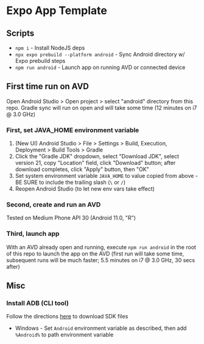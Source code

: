 # Expo App Template

## Scripts

-   `npm i` - Install NodeJS deps
-   `npx expo prebuild --platform android` - Sync Android directory w/ Expo prebuild steps
-   `npm run android` - Launch app on running AVD or connected device

## First time run on AVD

Open Android Studio > Open project > select "android" directory from this repo. Gradle sync will run on open and will take some time (12 minutes on i7 @ 3.0 GHz)

### First, set JAVA_HOME environment variable

1. (New UI) Android Studio > File > Settings > Build, Execution, Deployment > Build Tools > Gradle
1. Click the "Gradle JDK" dropdown, select "Download JDK", select version 21, copy "Location" field, click "Download" button; after download completes, click "Apply" button, then "OK"
1. Set system environment variable `JAVA_HOME` to value copied from above - BE SURE to include the trailing slash (`\` or `/`)
1. Reopen Android Studio (to let new env vars take effect)

### Second, create and run an AVD

Tested on Medium Phone API 30 (Android 11.0, "R")

### Third, launch app

With an AVD already open and running, execute `npm run android` in the root of this repo to launch the app on the AVD (first run will take some time, subsequent runs will be much faster; 5.5 minutes on i7 @ 3.0 GHz, 30 secs after)

## Misc

### Install ADB (CLI tool)

Follow the directions [here](https://help.esper.io/hc/en-us/articles/12657625935761-Installing-the-Android-Debug-Bridge-ADB-Tool#h_01H44HFRV3P04V2F77EZCMKW06) to download SDK files
  * Windows - Set `Android` environment variable as described, then add `%Android%` to path environment variable
